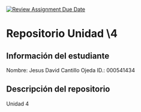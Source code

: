 [![Review Assignment Due Date](https://classroom.github.com/assets/deadline-readme-button-22041afd0340ce965d47ae6ef1cefeee28c7c493a6346c4f15d667ab976d596c.svg)](https://classroom.github.com/a/Lxjys_UG)
# Repositorio Unidad \4
## Información del estudiante
Nombre: Jesus David Cantillo Ojeda 
ID.:  000541434
## Descripción del repositorio
Unidad 4

